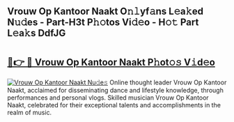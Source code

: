 ## Vrouw Op Kantoor Naakt O𝚗𝚕yf𝚊ns L𝚎a𝚔ed N𝚞𝚍es - Part-H3t P𝚑𝚘tos Vi𝚍𝚎o - H𝚘𝚝 Part L𝚎a𝚔s DdfJG

# <h2><a href="http://kf9aggd.oniu.top/?m=Vrouw+Op+Kantoor+Naakt">🔗👉 🔴 Vrouw Op Kantoor Naakt P𝚑ot𝚘𝚜 V𝚒d𝚎o</a></h2>

[![Vrouw Op Kantoor Naakt Nu𝚍e𝚜](https://i.imgur.com/0qMVB7G.gif)](http://kf9aggd.oniu.top/?m=Vrouw+Op+Kantoor+Naakt)
Online thought leader Vrouw Op Kantoor Naakt, acclaimed for disseminating dance and lifestyle knowledge, through performances and personal vlogs. Skilled musician Vrouw Op Kantoor Naakt, celebrated for their exceptional talents and accomplishments in the realm of music.  
